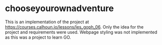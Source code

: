 # chooseyourownadventure
This is an implementation of the project at https://courses.calhoun.io/lessons/les_goph_06.
Only the idea for the project and requirements were used.
Webpage styling was not implemented as this was a project to learn GO.
